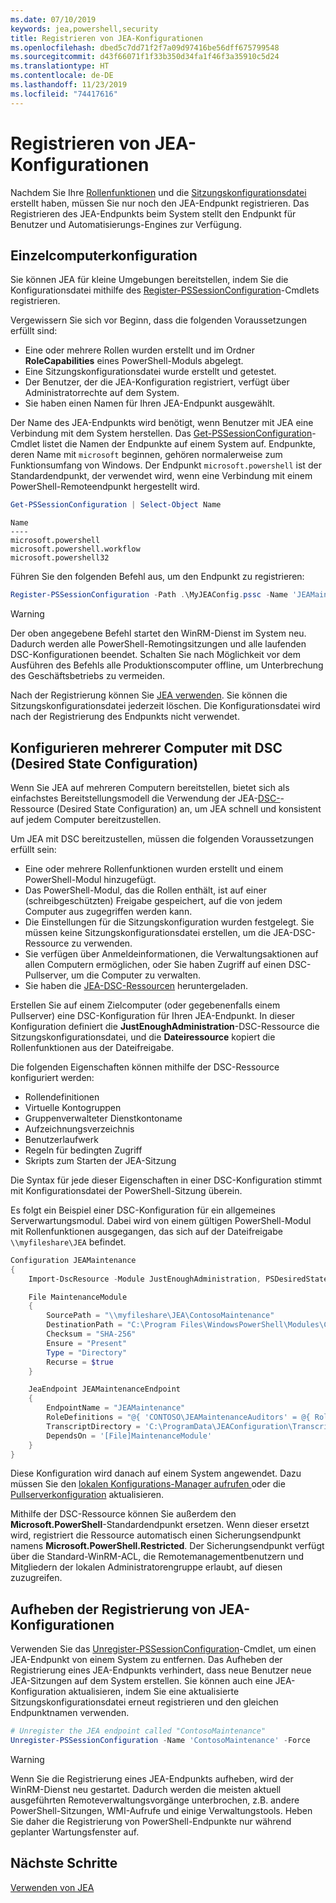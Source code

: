```yaml
---
ms.date: 07/10/2019
keywords: jea,powershell,security
title: Registrieren von JEA-Konfigurationen
ms.openlocfilehash: dbed5c7dd71f2f7a09d97416be56dff675799548
ms.sourcegitcommit: d43f66071f1f33b350d34fa1f46f3a35910c5d24
ms.translationtype: HT
ms.contentlocale: de-DE
ms.lasthandoff: 11/23/2019
ms.locfileid: "74417616"
---
```

# <a name="registering-jea-configurations"></a>Registrieren von JEA-Konfigurationen

Nachdem Sie Ihre [Rollenfunktionen](role-capabilities.md) und die [Sitzungskonfigurationsdatei](session-configurations.md) erstellt haben, müssen Sie nur noch den JEA-Endpunkt registrieren. Das Registrieren des JEA-Endpunkts beim System stellt den Endpunkt für Benutzer und Automatisierungs-Engines zur Verfügung.

## <a name="single-machine-configuration"></a>Einzelcomputerkonfiguration

Sie können JEA für kleine Umgebungen bereitstellen, indem Sie die Konfigurationsdatei mithilfe des [Register-PSSessionConfiguration](/powershell/module/microsoft.powershell.core/register-pssessionconfiguration)-Cmdlets registrieren.

Vergewissern Sie sich vor Beginn, dass die folgenden Voraussetzungen erfüllt sind:

- Eine oder mehrere Rollen wurden erstellt und im Ordner **RoleCapabilities** eines PowerShell-Moduls abgelegt.
- Eine Sitzungskonfigurationsdatei wurde erstellt und getestet.
- Der Benutzer, der die JEA-Konfiguration registriert, verfügt über Administratorrechte auf dem System.
- Sie haben einen Namen für Ihren JEA-Endpunkt ausgewählt.

Der Name des JEA-Endpunkts wird benötigt, wenn Benutzer mit JEA eine Verbindung mit dem System herstellen. Das [Get-PSSessionConfiguration](/powershell/module/microsoft.powershell.core/get-pssessionconfiguration)-Cmdlet listet die Namen der Endpunkte auf einem System auf. Endpunkte, deren Name mit `microsoft` beginnen, gehören normalerweise zum Funktionsumfang von Windows. Der Endpunkt `microsoft.powershell` ist der Standardendpunkt, der verwendet wird, wenn eine Verbindung mit einem PowerShell-Remoteendpunkt hergestellt wird.

```powershell
Get-PSSessionConfiguration | Select-Object Name
```

```Output
Name
----
microsoft.powershell
microsoft.powershell.workflow
microsoft.powershell32
```

Führen Sie den folgenden Befehl aus, um den Endpunkt zu registrieren:

```powershell
Register-PSSessionConfiguration -Path .\MyJEAConfig.pssc -Name 'JEAMaintenance' -Force
```

> [!WARNING]
> Der oben angegebene Befehl startet den WinRM-Dienst im System neu. Dadurch werden alle PowerShell-Remotingsitzungen und alle laufenden DSC-Konfigurationen beendet. Schalten Sie nach Möglichkeit vor dem Ausführen des Befehls alle Produktionscomputer offline, um Unterbrechung des Geschäftsbetriebs zu vermeiden.

Nach der Registrierung können Sie [JEA verwenden](using-jea.md). Sie können die Sitzungskonfigurationsdatei jederzeit löschen. Die Konfigurationsdatei wird nach der Registrierung des Endpunkts nicht verwendet.

## <a name="multi-machine-configuration-with-dsc"></a>Konfigurieren mehrerer Computer mit DSC (Desired State Configuration)

Wenn Sie JEA auf mehreren Computern bereitstellen, bietet sich als einfachstes Bereitstellungsmodell die Verwendung der JEA-[DSC-](/powershell/scripting/dsc/overview)-Ressource (Desired State Configuration) an, um JEA schnell und konsistent auf jedem Computer bereitzustellen.

Um JEA mit DSC bereitzustellen, müssen die folgenden Voraussetzungen erfüllt sein:

- Eine oder mehrere Rollenfunktionen wurden erstellt und einem PowerShell-Modul hinzugefügt.
- Das PowerShell-Modul, das die Rollen enthält, ist auf einer (schreibgeschützten) Freigabe gespeichert, auf die von jedem Computer aus zugegriffen werden kann.
- Die Einstellungen für die Sitzungskonfiguration wurden festgelegt. Sie müssen keine Sitzungskonfigurationsdatei erstellen, um die JEA-DSC-Ressource zu verwenden.
- Sie verfügen über Anmeldeinformationen, die Verwaltungsaktionen auf allen Computern ermöglichen, oder Sie haben Zugriff auf einen DSC-Pullserver, um die Computer zu verwalten.
- Sie haben die [JEA-DSC-Ressourcen](https://github.com/powershell/JEA/tree/master/DSC%20Resource) heruntergeladen.

Erstellen Sie auf einem Zielcomputer (oder gegebenenfalls einem Pullserver) eine DSC-Konfiguration für Ihren JEA-Endpunkt. In dieser Konfiguration definiert die **JustEnoughAdministration**-DSC-Ressource die Sitzungskonfigurationsdatei, und die **Dateiressource** kopiert die Rollenfunktionen aus der Dateifreigabe.

Die folgenden Eigenschaften können mithilfe der DSC-Ressource konfiguriert werden:

- Rollendefinitionen
- Virtuelle Kontogruppen
- Gruppenverwalteter Dienstkontoname
- Aufzeichnungsverzeichnis
- Benutzerlaufwerk
- Regeln für bedingten Zugriff
- Skripts zum Starten der JEA-Sitzung

Die Syntax für jede dieser Eigenschaften in einer DSC-Konfiguration stimmt mit Konfigurationsdatei der PowerShell-Sitzung überein.

Es folgt ein Beispiel einer DSC-Konfiguration für ein allgemeines Serverwartungsmodul. Dabei wird von einem gültigen PowerShell-Modul mit Rollenfunktionen ausgegangen, das sich auf der Dateifreigabe `\\myfileshare\JEA` befindet.

```powershell
Configuration JEAMaintenance
{
    Import-DscResource -Module JustEnoughAdministration, PSDesiredStateConfiguration

    File MaintenanceModule
    {
        SourcePath = "\\myfileshare\JEA\ContosoMaintenance"
        DestinationPath = "C:\Program Files\WindowsPowerShell\Modules\ContosoMaintenance"
        Checksum = "SHA-256"
        Ensure = "Present"
        Type = "Directory"
        Recurse = $true
    }

    JeaEndpoint JEAMaintenanceEndpoint
    {
        EndpointName = "JEAMaintenance"
        RoleDefinitions = "@{ 'CONTOSO\JEAMaintenanceAuditors' = @{ RoleCapabilities = 'GeneralServerMaintenance-Audit' }; 'CONTOSO\JEAMaintenanceAdmins' = @{ RoleCapabilities = 'GeneralServerMaintenance-Audit', 'GeneralServerMaintenance-Admin' } }"
        TranscriptDirectory = 'C:\ProgramData\JEAConfiguration\Transcripts'
        DependsOn = '[File]MaintenanceModule'
    }
}
```

Diese Konfiguration wird danach auf einem System angewendet. Dazu müssen Sie den [lokalen Konfigurations-Manager aufrufen ](/powershell/scripting/dsc/managing-nodes/metaConfig) oder die [Pullserverkonfiguration](/powershell/scripting/dsc/pull-server/pullServer) aktualisieren.

Mithilfe der DSC-Ressource können Sie außerdem den **Microsoft.PowerShell**-Standardendpunkt ersetzen. Wenn dieser ersetzt wird, registriert die Ressource automatisch einen Sicherungsendpunkt namens **Microsoft.PowerShell.Restricted**. Der Sicherungsendpunkt verfügt über die Standard-WinRM-ACL, die Remotemanagementbenutzern und Mitgliedern der lokalen Administratorengruppe erlaubt, auf diesen zuzugreifen.

## <a name="unregistering-jea-configurations"></a>Aufheben der Registrierung von JEA-Konfigurationen

Verwenden Sie das [Unregister-PSSessionConfiguration](/powershell/module/microsoft.powershell.core/Unregister-PSSessionConfiguration)-Cmdlet, um einen JEA-Endpunkt von einem System zu entfernen. Das Aufheben der Registrierung eines JEA-Endpunkts verhindert, dass neue Benutzer neue JEA-Sitzungen auf dem System erstellen. Sie können auch eine JEA-Konfiguration aktualisieren, indem Sie eine aktualisierte Sitzungskonfigurationsdatei erneut registrieren und den gleichen Endpunktnamen verwenden.

```powershell
# Unregister the JEA endpoint called "ContosoMaintenance"
Unregister-PSSessionConfiguration -Name 'ContosoMaintenance' -Force
```

> [!WARNING]
> Wenn Sie die Registrierung eines JEA-Endpunkts aufheben, wird der WinRM-Dienst neu gestartet. Dadurch werden die meisten aktuell ausgeführten Remoteverwaltungsvorgänge unterbrochen, z.B. andere PowerShell-Sitzungen, WMI-Aufrufe und einige Verwaltungstools. Heben Sie daher die Registrierung von PowerShell-Endpunkte nur während geplanter Wartungsfenster auf.

## <a name="next-steps"></a>Nächste Schritte

[Verwenden von JEA](using-jea.md)
